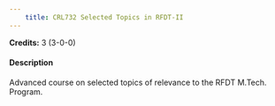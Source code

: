 ```yaml
---
    title: CRL732 Selected Topics in RFDT-II
---
```

**Credits:** 3 (3-0-0)



#### Description 
Advanced course on selected topics of relevance to the RFDT M.Tech. Program.